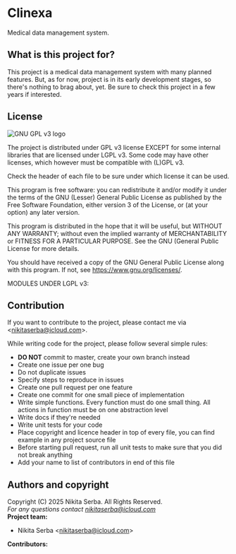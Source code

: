 # Clinexa
Medical data management system.

## What is this project for?

This project is a medical data management system with many planned features. But, as for now,
project is in its early development stages, so there's nothing to brag about, yet. Be sure to check
this project in a few years if interested.

## License

![GNU GPL v3 logo](https://www.gnu.org/graphics/gplv3-127x51.png)

The project is distributed under GPL v3 license EXCEPT for some internal libraries that are licensed under LGPL v3. Some code may have other licenses, which however must be compatible with (L)GPL v3.

Check the header of each file to be sure under which license it can be used.

This program is free software: you can redistribute it and/or modify it under the terms of the GNU (Lesser) General Public License as published by the Free Software Foundation,
either version 3 of the License, or (at your option) any later version.

This program is distributed in the hope that it will be useful, but WITHOUT ANY WARRANTY; without even the implied warranty of MERCHANTABILITY or FITNESS FOR A PARTICULAR PURPOSE.
See the GNU (General Public License for more details.

You should have received a copy of the GNU General Public License along with this program. If not, see <https://www.gnu.org/licenses/>.

MODULES UNDER LGPL v3:

## Contribution

If you want to contribute to the project, please contact me via <<nikitaserba@icloud.com>>.

While writing code for the project, please follow several simple rules:
* **DO NOT** commit to master, create your own branch instead
* Create one issue per one bug
* Do not duplicate issues
* Specify steps to reproduce in issues
* Create one pull request per one feature
* Create one commit for one small piece of implementation
* Write simple functions. Every function must do one small thing. All actions in function must be on one abstraction level
* Write docs if they're needed
* Write unit tests for your code
* Place copyright and licence header in top of every file, you can find example in any project source file
* Before starting pull request, run all unit tests to make sure that you did not break anything
* Add your name to list of contributors in end of this file

## Authors and copyright

Copyright (C) 2025 Nikita Serba. All Rights Reserved.<br>
*For any questions contact <nikitaserba@icloud.com><br>*
**Project team:**
* Nikita Serba <<nikitaserba@icloud.com>>

**Contributors:**
